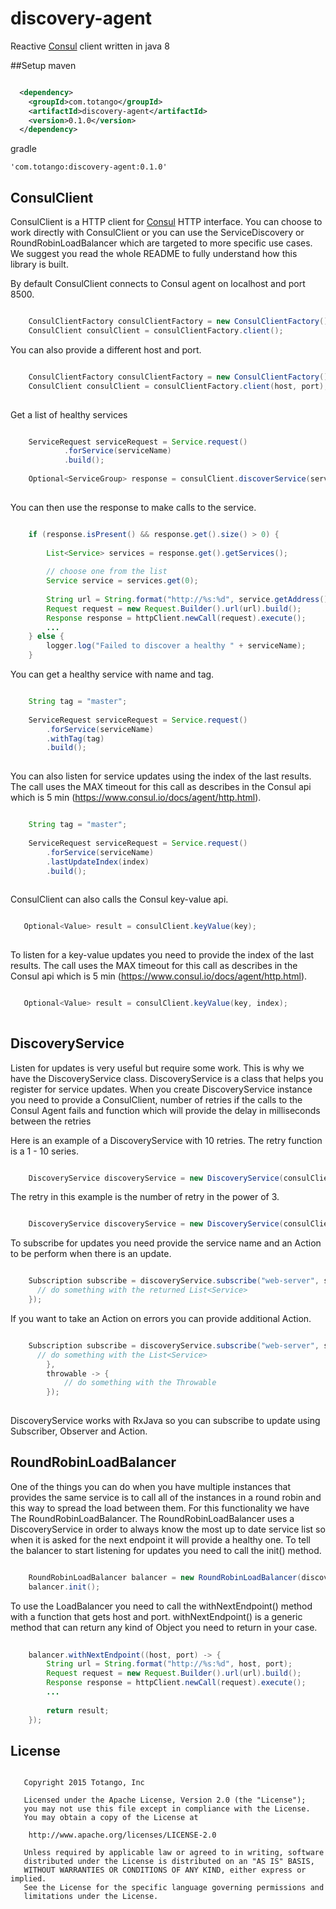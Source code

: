 # discovery-agent

Reactive [Consul](http://www.consul.io) client written in java 8

##Setup
maven
```xml

  <dependency>
    <groupId>com.totango</groupId>
    <artifactId>discovery-agent</artifactId>
    <version>0.1.0</version>
  </dependency>

```
gradle
```
'com.totango:discovery-agent:0.1.0'

```

## ConsulClient
ConsulClient is a HTTP client for [Consul](http://www.consul.io) HTTP interface. You can choose to work directly with ConsulClient or you can use the ServiceDiscovery or RoundRobinLoadBalancer which are targeted to more specific use cases. We suggest you read the whole README to fully understand how this library is built.  

By default ConsulClient connects to Consul agent on localhost and port 8500.

```java

	ConsulClientFactory consulClientFactory = new ConsulClientFactory();
	ConsulClient consulClient = consulClientFactory.client();

```

You can also provide a different host and port.

```java

	ConsulClientFactory consulClientFactory = new ConsulClientFactory();
	ConsulClient consulClient = consulClientFactory.client(host, port);
	
```

Get a list of healthy services

```java

	ServiceRequest serviceRequest = Service.request()
			.forService(serviceName)
			.build();
			
	Optional<ServiceGroup> response = consulClient.discoverService(serviceRequest);
	
```

You can then use the response to make calls to the service.

```java

	if (response.isPresent() && response.get().size() > 0) {
	
		List<Service> services = response.get().getServices();
		
		// choose one from the list
		Service service = services.get(0);
		
		String url = String.format("http://%s:%d", service.getAddress(), service.getServicePort());
		Request request = new Request.Builder().url(url).build();
		Response response = httpClient.newCall(request).execute();
		...
	} else {
		logger.log("Failed to discover a healthy " + serviceName);
	}

```

You can get a healthy service with name and tag.

```java

	String tag = "master";
	
	ServiceRequest serviceRequest = Service.request()
		.forService(serviceName)
		.withTag(tag)
		.build();
		
```

You can also listen for service updates using the index of the last results. The call uses the MAX timeout for this call as describes in the Consul api which is 5 min (https://www.consul.io/docs/agent/http.html).

```java

	String tag = "master";
	
	ServiceRequest serviceRequest = Service.request()
		.forService(serviceName)
		.lastUpdateIndex(index)
		.build();
		
```

ConsulClient can also calls the Consul key-value api.
 
 ```java

	Optional<Value> result = consulClient.keyValue(key);
	
```

To listen for a key-value updates you need to provide the index of the last results. The call uses the MAX timeout for this call as describes in the Consul api which is 5 min (https://www.consul.io/docs/agent/http.html).

 ```java

	Optional<Value> result = consulClient.keyValue(key, index);
	
```

## DiscoveryService
Listen for updates is very useful but require some work. This is why we have the DiscoveryService class.
DiscoveryService is a class that helps you register for service updates.
When you create DiscoveryService instance you need to provide a ConsulClient, number of retries if the calls to the Consul Agent fails and function which will provide the delay in milliseconds between the retries

Here is an example of a DiscoveryService with 10 retries. The retry function is a 1 - 10 series.
 
```java

	DiscoveryService discoveryService = new DiscoveryService(consulClient, 10, i -> i);

```

The retry in this example is the number of retry in the power of 3.

```java

	DiscoveryService discoveryService = new DiscoveryService(consulClient, 10, i -> (int)Math.pow(i, 3));

```

To subscribe for updates you need provide the service name and an Action to be perform when there is an update.

```java

	Subscription subscribe = discoveryService.subscribe("web-server", services -> {
      // do something with the returned List<Service>
	});

```

If you want to take an Action on errors you can provide additional Action.

```java

	Subscription subscribe = discoveryService.subscribe("web-server", services -> {
      // do something with the List<Service>
		},
		throwable -> {
			// do something with the Throwable
		});
  
```

DiscoveryService works with RxJava so you can subscribe to update using Subscriber, Observer and Action. 

## RoundRobinLoadBalancer
One of the things you can do when you have multiple instances that provides the same service is to call all of the instances in a round robin and this way to spread the load between them.
For this functionality we have The RoundRobinLoadBalancer.
The RoundRobinLoadBalancer uses a DiscoveryService in order to always know the most up to date service list so when it is asked for the next endpoint it will provide a healthy one. To tell the balancer to start listening for updates you need to call the init() method.
 
```java

	RoundRobinLoadBalancer balancer = new RoundRobinLoadBalancer(discoveryService, serviceName);
	balancer.init();

```

To use the LoadBalancer you need to call the withNextEndpoint() method with a function that gets host and port. withNextEndpoint() is a generic method that can return any kind of Object you need to return in your case.

```java
	
	balancer.withNextEndpoint((host, port) -> {
		String url = String.format("http://%s:%d", host, port);
		Request request = new Request.Builder().url(url).build();
		Response response = httpClient.newCall(request).execute();
		...
		
		return result;
	});

```



## License

```

   Copyright 2015 Totango, Inc

   Licensed under the Apache License, Version 2.0 (the "License");
   you may not use this file except in compliance with the License.
   You may obtain a copy of the License at

    http://www.apache.org/licenses/LICENSE-2.0

   Unless required by applicable law or agreed to in writing, software
   distributed under the License is distributed on an "AS IS" BASIS,
   WITHOUT WARRANTIES OR CONDITIONS OF ANY KIND, either express or implied.
   See the License for the specific language governing permissions and
   limitations under the License.

```